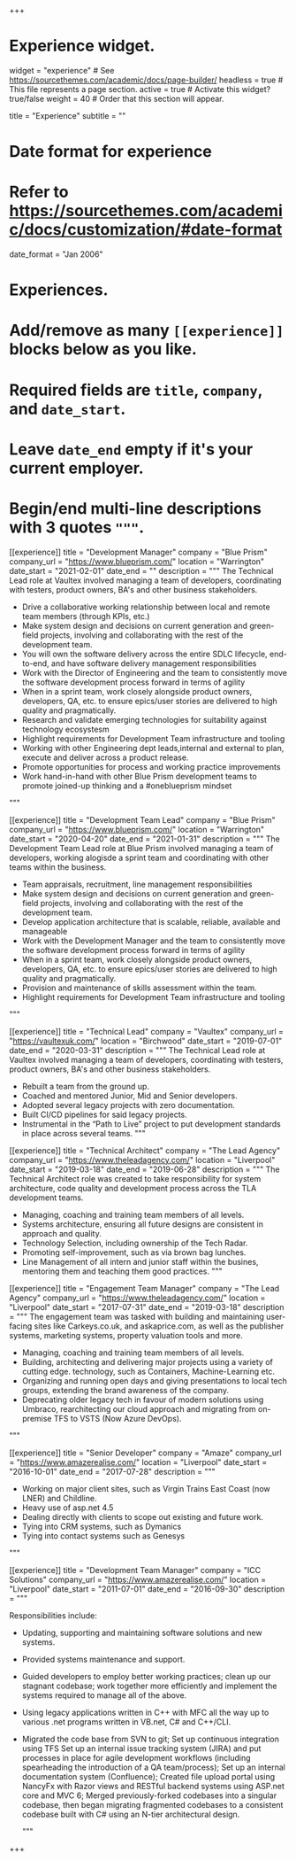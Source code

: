 +++
# Experience widget.
widget = "experience"  # See https://sourcethemes.com/academic/docs/page-builder/
headless = true  # This file represents a page section.
active = true  # Activate this widget? true/false
weight = 40  # Order that this section will appear.

title = "Experience"
subtitle = ""

# Date format for experience
#   Refer to https://sourcethemes.com/academic/docs/customization/#date-format
date_format = "Jan 2006"

# Experiences.
#   Add/remove as many `[[experience]]` blocks below as you like.
#   Required fields are `title`, `company`, and `date_start`.
#   Leave `date_end` empty if it's your current employer.
#   Begin/end multi-line descriptions with 3 quotes `"""`.
[[experience]]
  title = "Development Manager"
  company = "Blue Prism"
  company_url = "https://www.blueprism.com/"
  location = "Warrington"
  date_start = "2021-02-01"
  date_end = ""
  description = """
The Technical Lead role at Vaultex involved managing a team of developers, coordinating with testers, product owners, BA's and other business stakeholders.
  *	Drive a collaborative working relationship between local and remote team members (through KPIs, etc.)
  *	Make system design and decisions on current generation and green-field projects, involving and collaborating with the rest of the development team. 
  *	You will own the software delivery across the entire SDLC lifecycle, end-to-end, and have software delivery management responsibilities 
  *	Work with the Director of Engineering and the team to consistently move the software development process forward in terms of agility
  *	When in a sprint team, work closely alongside product owners, developers, QA, etc. to ensure epics/user stories are delivered to high quality and pragmatically.
  *	Research and validate emerging technologies for suitability against technology ecosystesm
  *	Highlight requirements for Development Team infrastructure and tooling
  *	Working with other Engineering dept leads,internal and external to plan, execute and deliver across a product release.
  *	Promote opportunities for process and working practice improvements
  *	Work hand-in-hand with other Blue Prism development teams to promote joined-up thinking and a  #oneblueprism mindset

  """

[[experience]]
  title = "Development Team Lead"
  company = "Blue Prism"
  company_url = "https://www.blueprism.com/"
  location = "Warrington"
  date_start = "2020-04-20"
  date_end = "2021-01-31"
  description = """
The Development Team Lead role at Blue Prism involved managing a team of developers, working alogisde a sprint team and coordinating with other teams within the business.
  *	Team appraisals, recruitment, line management responsibilities 
  *	Make system design and decisions on current generation and green-field projects, involving and collaborating with the rest of the development team. 
  *	Develop application architecture that is scalable, reliable, available and manageable
  *	Work with the Development Manager and the team to consistently move the software development process forward in terms of agility
  *	When in a sprint team, work closely alongside product owners, developers, QA, etc. to ensure epics/user stories are delivered to high quality and pragmatically.
  *	Provision and maintenance of skills assessment within the team.
  *	Highlight requirements for Development Team infrastructure and tooling

  """

[[experience]]
  title = "Technical Lead"
  company = "Vaultex"
  company_url = "https://vaultexuk.com/"
  location = "Birchwood"
  date_start = "2019-07-01"
  date_end = "2020-03-31"
  description = """
The Technical Lead role at Vaultex involved managing a team of developers, coordinating with testers, product owners, BA's and other business stakeholders.
  * Rebuilt a team from the ground up.
  * Coached and mentored Junior, Mid and Senior developers.
  * Adopted several legacy projects with zero documentation.
  * Built CI/CD pipelines for said legacy projects.
  * Instrumental in the “Path to Live” project to put development standards in place across several teams.
  """

[[experience]]
  title = "Technical Architect"
  company = "The Lead Agency"
  company_url = "https://www.theleadagency.com/"
  location = "Liverpool"
  date_start = "2019-03-18"
  date_end = "2019-06-28"
  description = """
The Technical Architect role was created to take responsibility for system architecture, code quality and development process across the TLA development teams. 
  
  * Managing, coaching and training team members of all levels. 
  * Systems architecture, ensuring all future designs are consistent in approach and quality.
  * Technology Selection, including ownership of the Tech Radar.
  * Promoting self-improvement, such as via brown bag lunches.
  * Line Management of all intern and junior staff within the busines, mentoring them and teaching them good practices.
  """

[[experience]]
  title = "Engagement Team Manager"
  company = "The Lead Agency"
  company_url = "https://www.theleadagency.com/"
  location = "Liverpool"
  date_start = "2017-07-31"
  date_end = "2019-03-18"
  description = """
  The engagement team was tasked with building and maintaining user-facing sites like Carkeys.co.uk, and askaprice.com, as well as the publisher systems, marketing systems, property valuation tools and more.
  
 * Managing, coaching and training team members of all levels. 
 * Building, architecting and delivering major projects using a variety of cutting edge. technology, such as Containers, Machine-Learning etc. 
 * Organizing and running open days and giving presentations to local tech groups, extending the brand awareness of the company.
 * Deprecating older legacy tech in favour of modern solutions using Umbraco, rearchitecting our cloud approach and migrating from on-premise TFS to VSTS (Now Azure DevOps).

  """

[[experience]]
  title = "Senior Developer"
  company = "Amaze"
  company_url = "https://www.amazerealise.com/"
  location = "Liverpool"
  date_start = "2016-10-01"
  date_end = "2017-07-28"
  description = """
  
 * Working on major client sites, such as Virgin Trains East Coast (now LNER) and Childline.
 * Heavy use of asp.net 4.5
 * Dealing directly with clients to scope out existing and future work.
 * Tying into CRM systems, such as Dymanics
 * Tying into contact systems such as Genesys

  """

[[experience]]
  title = "Development Team Manager"
  company = "ICC Solutions"
  company_url = "https://www.amazerealise.com/"
  location = "Liverpool"
  date_start = "2011-07-01"
  date_end = "2016-09-30"
  description = """
  
  Responsibilities include: 

* Updating, supporting and maintaining software solutions and new systems.
* Provided systems maintenance and support.
* Guided developers to employ better working practices; clean up our stagnant codebase; work together more efficiently and implement the systems required to manage all of the above.
* Using legacy applications written in C++ with MFC all the way up to various .net programs written in VB.net, C# and C++/CLI.
* Migrated the code base from SVN to git; Set up continuous integration using TFS Set up an internal issue tracking system (JIRA) and put processes in place for agile development workflows (including spearheading the introduction of a QA team/process); Set up an internal documentation system (Confluence); Created file upload portal using NancyFx with Razor views and RESTful backend systems using ASP.net core and MVC 6; Merged previously-forked codebases into a singular codebase, then began migrating fragmented codebases to a consistent codebase built with C# using an N-tier architectural design.


  """

+++
